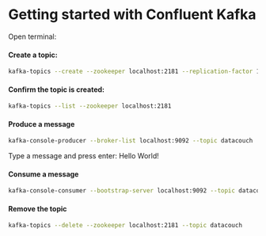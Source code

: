 Getting started with Confluent Kafka
============================

Open terminal:
#### Create a topic: 
```bash
kafka-topics --create --zookeeper localhost:2181 --replication-factor 1 --partitions 1 --topic datacouch
```
#### Confirm the topic is created:
```bash
kafka-topics --list --zookeeper localhost:2181
```

#### Produce a message
```bash
kafka-console-producer --broker-list localhost:9092 --topic datacouch
```
Type a message and press enter:
	Hello World!

#### Consume a message
```bash
kafka-console-consumer --bootstrap-server localhost:9092 --topic datacouch --from-beginning
```

#### Remove the topic
```bash
kafka-topics --delete --zookeeper localhost:2181 --topic datacouch
```
